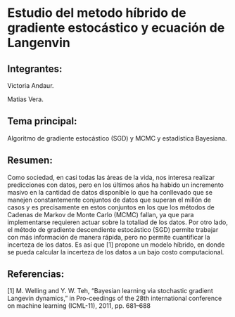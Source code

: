 # Estudio del metodo híbrido de gradiente estocástico y ecuación de Langenvin

## Integrantes:

Victoria Andaur.

Matias Vera.

## Tema principal:

Algoritmo de gradiente estocástico (SGD) y MCMC y estadística Bayesiana.

## Resumen:

Como sociedad, en casi todas las áreas de la vida, nos interesa realizar predicciones con datos, pero en los últimos años ha habido un incremento masivo en la cantidad de datos disponible lo que ha conllevado que se manejen constantemente conjuntos de datos que superan el millón de casos y es precisamente en estos conjuntos en los que los métodos de Cadenas de Markov de Monte Carlo (MCMC) fallan, ya que para implementarse requieren actuar sobre la totaliad de los datos. Por otro lado, el método de gradiente descendiente estocástico (SGD) permite trabajar con más información de manera rápida, pero no permite cuantificar la incerteza de los datos. Es así que [1] propone un modelo híbrido, en donde se pueda calcular la incerteza de los datos a un bajo costo computacional.

## Referencias:

[1] M. Welling and Y. W. Teh, “Bayesian learning via stochastic gradient Langevin dynamics,” in Pro-ceedings of the 28th international conference on machine learning (ICML-11), 2011, pp. 681–688
